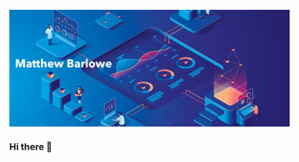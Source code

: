 [![Header](https://raw.githubusercontent.com/mcbarlowe/mcbarlowe/main/githublogo.png "Header")](https://barloweanalytics.com)
### Hi there 👋

<!--
**mcbarlowe/mcbarlowe** is a ✨ _special_ ✨ repository because its `README.md` (this file) appears on your GitHub profile.

Here are some ideas to get you started:

- 🔭 I’m currently working on ...
- 🌱 I’m currently learning ...
- 👯 I’m looking to collaborate on ...
- 🤔 I’m looking for help with ...
- 💬 Ask me about ...
- 📫 How to reach me: ...
- 😄 Pronouns: ...
- ⚡ Fun fact: ...
-->

